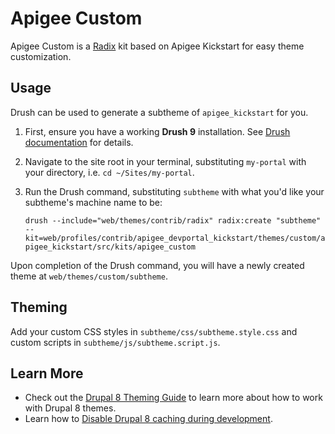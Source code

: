 # Apigee Custom

Apigee Custom is a [Radix](https://www.drupal.org/project/radix) kit based on Apigee Kickstart for easy theme customization.

## Usage

Drush can be used to generate a subtheme of `apigee_kickstart` for you.

1. First, ensure you have a working **Drush 9** installation. See [Drush documentation](https://docs.drush.org/en/master/install/) for details.

2. Navigate to the site root in your terminal, substituting `my-portal` with your directory, i.e. `cd ~/Sites/my-portal`.

3. Run the Drush command, substituting `subtheme` with what you'd like your subtheme's machine name to be:

    `drush --include="web/themes/contrib/radix" radix:create "subtheme" --kit=web/profiles/contrib/apigee_devportal_kickstart/themes/custom/apigee_kickstart/src/kits/apigee_custom`

Upon completion of the Drush command, you will have a newly created theme at `web/themes/custom/subtheme`.

## Theming

Add your custom CSS styles in `subtheme/css/subtheme.style.css` and custom scripts in `subtheme/js/subtheme.script.js`.

## Learn More

- Check out the [Drupal 8 Theming Guide](https://www.drupal.org/docs/8/theming) to learn more about how to work with Drupal 8 themes.
- Learn how to [Disable Drupal 8 caching during development](https://www.drupal.org/node/2598914).
